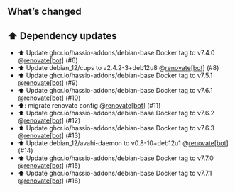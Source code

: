 ## What’s changed

## ⬆️ Dependency updates

- ⬆️ Update ghcr.io/hassio-addons/debian-base Docker tag to v7.4.0 @[renovate[bot]](https://github.com/apps/renovate) (#6)
- ⬆️ Update debian_12/cups to v2.4.2-3+deb12u8 @[renovate[bot]](https://github.com/apps/renovate) (#8)
- ⬆️ Update ghcr.io/hassio-addons/debian-base Docker tag to v7.5.1 @[renovate[bot]](https://github.com/apps/renovate) (#9)
- ⬆️ Update ghcr.io/hassio-addons/debian-base Docker tag to v7.6.1 @[renovate[bot]](https://github.com/apps/renovate) (#10)
- ⬆️: migrate renovate config @[renovate[bot]](https://github.com/apps/renovate) (#11)
- ⬆️ Update ghcr.io/hassio-addons/debian-base Docker tag to v7.6.2 @[renovate[bot]](https://github.com/apps/renovate) (#12)
- ⬆️ Update ghcr.io/hassio-addons/debian-base Docker tag to v7.6.3 @[renovate[bot]](https://github.com/apps/renovate) (#13)
- ⬆️ Update debian_12/avahi-daemon to v0.8-10+deb12u1 @[renovate[bot]](https://github.com/apps/renovate) (#14)
- ⬆️ Update ghcr.io/hassio-addons/debian-base Docker tag to v7.7.0 @[renovate[bot]](https://github.com/apps/renovate) (#15)
- ⬆️ Update ghcr.io/hassio-addons/debian-base Docker tag to v7.7.1 @[renovate[bot]](https://github.com/apps/renovate) (#16)
